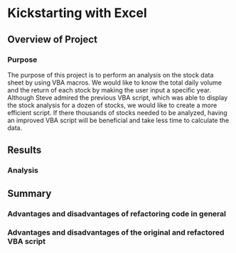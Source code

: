 # Kickstarting with Excel

## Overview of Project

### Purpose
The purpose of this project is to perform an analysis on the stock data sheet by using VBA macros. We would like to know the total daily volume and the return of each stock by making the user input a specific year. Although Steve admired the previous VBA script, which was able to display the stock analysis for a dozen of stocks, we would like to create a more efficient script. If there thousands of stocks needed to be analyzed, having an improved VBA script will be beneficial and take less time to calculate the data.

## Results

### Analysis


## Summary

### Advantages and disadvantages of refactoring code in general

### Advantages and disadvantages of the original and refactored VBA script
